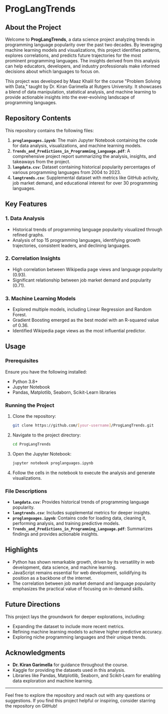 # ProgLangTrends

## About the Project

Welcome to **ProgLangTrends**, a data science project analyzing trends in programming language popularity over the past two decades. By leveraging machine learning models and visualizations, this project identifies patterns, explores correlations, and predicts future trajectories for the most prominent programming languages. The insights derived from this analysis can help educators, developers, and industry professionals make informed decisions about which languages to focus on.

This project was developed by Maaz Khalil for the course "Problem Solving with Data," taught by Dr. Kiran Garimella at Rutgers University. It showcases a blend of data manipulation, statistical analysis, and machine learning to provide actionable insights into the ever-evolving landscape of programming languages.

## Repository Contents

This repository contains the following files:

1. **`proglanguages.ipynb`**: The main Jupyter Notebook containing the code for data analysis, visualizations, and machine learning models.
2. **`Trends_and_Predictions_in_Programming_Language.pdf`**: A comprehensive project report summarizing the analysis, insights, and takeaways from the project.
3. **`langdata.csv`**: Dataset containing historical popularity percentages of various programming languages from 2004 to 2023.
4. **`langtrends.csv`**: Supplemental dataset with metrics like GitHub activity, job market demand, and educational interest for over 30 programming languages.

## Key Features

### 1. Data Analysis
- Historical trends of programming language popularity visualized through refined graphs.
- Analysis of top 15 programming languages, identifying growth trajectories, consistent leaders, and declining languages.

### 2. Correlation Insights
- High correlation between Wikipedia page views and language popularity (0.93).
- Significant relationship between job market demand and popularity (0.71).

### 3. Machine Learning Models
- Explored multiple models, including Linear Regression and Random Forest.
- Gradient Boosting emerged as the best model with an R-squared value of 0.36.
- Identified Wikipedia page views as the most influential predictor.

## Usage

### Prerequisites
Ensure you have the following installed:
- Python 3.8+
- Jupyter Notebook
- Pandas, Matplotlib, Seaborn, Scikit-Learn libraries

### Running the Project
1. Clone the repository:
   ```bash
   git clone https://github.com/[your-username]/ProgLangTrends.git
   ```
2. Navigate to the project directory:
   ```bash
   cd ProgLangTrends
   ```
3. Open the Jupyter Notebook:
   ```bash
   jupyter notebook proglanguages.ipynb
   ```
4. Follow the cells in the notebook to execute the analysis and generate visualizations.

### File Descriptions
- **`langdata.csv`**: Provides historical trends of programming language popularity.
- **`langtrends.csv`**: Includes supplemental metrics for deeper insights.
- **`proglanguages.ipynb`**: Contains code for loading data, cleaning it, performing analysis, and training predictive models.
- **`Trends_and_Predictions_in_Programming_Language.pdf`**: Summarizes findings and provides actionable insights.

## Highlights
- Python has shown remarkable growth, driven by its versatility in web development, data science, and machine learning.
- JavaScript remains essential for web development, solidifying its position as a backbone of the internet.
- The correlation between job market demand and language popularity emphasizes the practical value of focusing on in-demand skills.

## Future Directions
This project lays the groundwork for deeper explorations, including:
- Expanding the dataset to include more recent metrics.
- Refining machine learning models to achieve higher predictive accuracy.
- Exploring niche programming languages and their unique trends.

## Acknowledgments
- **Dr. Kiran Garimella** for guidance throughout the course.
- Kaggle for providing the datasets used in this analysis.
- Libraries like Pandas, Matplotlib, Seaborn, and Scikit-Learn for enabling data exploration and machine learning.

---

Feel free to explore the repository and reach out with any questions or suggestions. If you find this project helpful or inspiring, consider starring the repository on GitHub!

